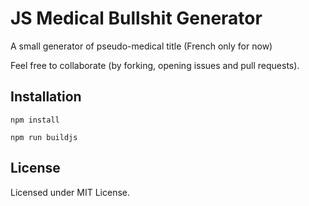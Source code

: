 # JS Medical Bullshit Generator

A small generator of pseudo-medical title (French only for now)

Feel free to collaborate (by forking, opening issues and pull requests).

## Installation

`npm install`

`npm run buildjs`

## License

Licensed under MIT License.
